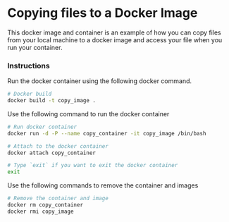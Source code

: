 # Copying files to a Docker Image

This docker image and container is an example of how you can copy files from
your local machine to a docker image and access your file when you run your
container.

### Instructions

Run the docker container using the following docker command.

```bash
# Docker build
docker build -t copy_image .
```

Use the following command to run the docker container

```bash
# Run docker container
docker run -d -P --name copy_container -it copy_image /bin/bash

# Attach to the docker container
docker attach copy_container

# Type `exit` if you want to exit the docker container
exit
```

Use the following commands to remove the container and images

```bash
# Remove the container and image
docker rm copy_container
docker rmi copy_image
```
